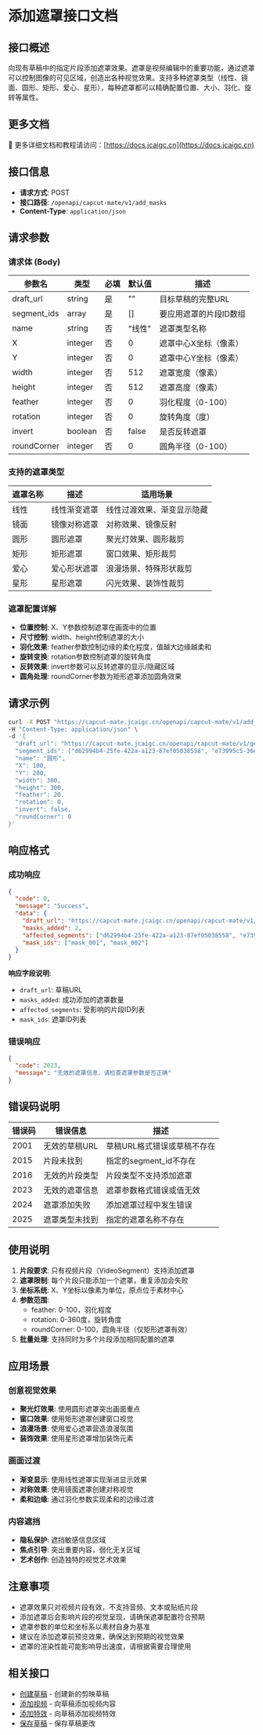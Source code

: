 # 添加遮罩接口文档

## 接口概述
向现有草稿中的指定片段添加遮罩效果。遮罩是视频编辑中的重要功能，通过遮罩可以控制图像的可见区域，创造出各种视觉效果。支持多种遮罩类型（线性、镜面、圆形、矩形、爱心、星形），每种遮罩都可以精确配置位置、大小、羽化、旋转等属性。

## 更多文档

📖 更多详细文档和教程请访问：[https://docs.jcaigc.cn](https://docs.jcaigc.cn)

## 接口信息
- **请求方式**: POST
- **接口路径**: `/openapi/capcut-mate/v1/add_masks`
- **Content-Type**: `application/json`

## 请求参数

### 请求体 (Body)

| 参数名 | 类型 | 必填 | 默认值 | 描述 |
|--------|------|------|--------|------|
| draft_url | string | 是 | "" | 目标草稿的完整URL |
| segment_ids | array | 是 | [] | 要应用遮罩的片段ID数组 |
| name | string | 否 | "线性" | 遮罩类型名称 |
| X | integer | 否 | 0 | 遮罩中心X坐标（像素） |
| Y | integer | 否 | 0 | 遮罩中心Y坐标（像素） |
| width | integer | 否 | 512 | 遮罩宽度（像素） |
| height | integer | 否 | 512 | 遮罩高度（像素） |
| feather | integer | 否 | 0 | 羽化程度（0-100） |
| rotation | integer | 否 | 0 | 旋转角度（度） |
| invert | boolean | 否 | false | 是否反转遮罩 |
| roundCorner | integer | 否 | 0 | 圆角半径（0-100） |

### 支持的遮罩类型

| 遮罩名称 | 描述 | 适用场景 |
|----------|------|----------|
| 线性 | 线性渐变遮罩 | 线性过渡效果、渐变显示隐藏 |
| 镜面 | 镜像对称遮罩 | 对称效果、镜像反射 |
| 圆形 | 圆形遮罩 | 聚光灯效果、圆形裁剪 |
| 矩形 | 矩形遮罩 | 窗口效果、矩形裁剪 |
| 爱心 | 爱心形状遮罩 | 浪漫场景、特殊形状裁剪 |
| 星形 | 星形遮罩 | 闪光效果、装饰性裁剪 |

### 遮罩配置详解

- **位置控制**: X、Y参数控制遮罩在画面中的位置
- **尺寸控制**: width、height控制遮罩的大小
- **羽化效果**: feather参数控制边缘的柔化程度，值越大边缘越柔和
- **旋转变换**: rotation参数控制遮罩的旋转角度
- **反转效果**: invert参数可以反转遮罩的显示/隐藏区域
- **圆角处理**: roundCorner参数为矩形遮罩添加圆角效果

## 请求示例

```bash
curl -X POST "https://capcut-mate.jcaigc.cn/openapi/capcut-mate/v1/add_masks" \
-H "Content-Type: application/json" \
-d '{
  "draft_url": "https://capcut-mate.jcaigc.cn/openapi/capcut-mate/v1/get_draft?draft_id=2025092811473036584258",
  "segment_ids": ["d62994b4-25fe-422a-a123-87ef05038558", "e73995c5-36ef-533b-b234-98fg16149669"],
  "name": "圆形",
  "X": 100,
  "Y": 200,
  "width": 300,
  "height": 300,
  "feather": 20,
  "rotation": 0,
  "invert": false,
  "roundCorner": 0
}'
```

## 响应格式

### 成功响应

```json
{
  "code": 0,
  "message": "Success",
  "data": {
    "draft_url": "https://capcut-mate.jcaigc.cn/openapi/capcut-mate/v1/get_draft?draft_id=2025092811473036584258",
    "masks_added": 2,
    "affected_segments": ["d62994b4-25fe-422a-a123-87ef05038558", "e73995c5-36ef-533b-b234-98fg16149669"],
    "mask_ids": ["mask_001", "mask_002"]
  }
}
```

**响应字段说明**:
- `draft_url`: 草稿URL
- `masks_added`: 成功添加的遮罩数量
- `affected_segments`: 受影响的片段ID列表
- `mask_ids`: 遮罩ID列表

### 错误响应

```json
{
  "code": 2023,
  "message": "无效的遮罩信息，请检查遮罩参数是否正确"
}
```

## 错误码说明

| 错误码 | 错误信息 | 描述 |
|--------|----------|------|
| 2001 | 无效的草稿URL | 草稿URL格式错误或草稿不存在 |
| 2015 | 片段未找到 | 指定的segment_id不存在 |
| 2016 | 无效的片段类型 | 片段类型不支持添加遮罩 |
| 2023 | 无效的遮罩信息 | 遮罩参数格式错误或值无效 |
| 2024 | 遮罩添加失败 | 添加遮罩过程中发生错误 |
| 2025 | 遮罩类型未找到 | 指定的遮罩名称不存在 |

## 使用说明

1. **片段要求**: 只有视频片段（VideoSegment）支持添加遮罩
2. **遮罩限制**: 每个片段只能添加一个遮罩，重复添加会失败
3. **坐标系统**: X、Y坐标以像素为单位，原点位于素材中心
4. **参数范围**: 
   - feather: 0-100，羽化程度
   - rotation: 0-360度，旋转角度
   - roundCorner: 0-100，圆角半径（仅矩形遮罩有效）
5. **批量处理**: 支持同时为多个片段添加相同配置的遮罩

## 应用场景

### 创意视觉效果
- **聚光灯效果**: 使用圆形遮罩突出画面重点
- **窗口效果**: 使用矩形遮罩创建窗口视觉
- **浪漫场景**: 使用爱心遮罩营造浪漫氛围
- **装饰效果**: 使用星形遮罩增加装饰元素

### 画面过渡
- **渐变显示**: 使用线性遮罩实现渐进显示效果
- **对称效果**: 使用镜面遮罩创建对称视觉
- **柔和边缘**: 通过羽化参数实现柔和的边缘过渡

### 内容遮挡
- **隐私保护**: 遮挡敏感信息区域
- **焦点引导**: 突出重要内容，弱化无关区域
- **艺术创作**: 创造独特的视觉艺术效果

## 注意事项

- 遮罩效果只对视频片段有效，不支持音频、文本或贴纸片段
- 添加遮罩后会影响片段的视觉呈现，请确保遮罩配置符合预期
- 遮罩参数的单位和坐标系以素材自身为基准
- 建议在添加遮罩前预览效果，确保达到预期的视觉效果
- 遮罩的渲染性能可能影响导出速度，请根据需要合理使用

## 相关接口

- [创建草稿](./create_draft.md) - 创建新的剪映草稿
- [添加视频](./add_videos.md) - 向草稿添加视频内容
- [添加特效](./add_effects.md) - 向草稿添加视频特效
- [保存草稿](./save_draft.md) - 保存草稿更改